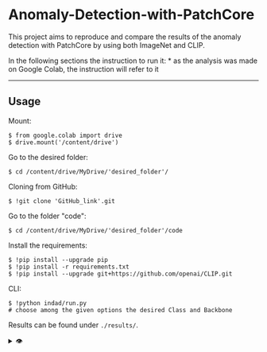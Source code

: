 # Anomaly-Detection-with-PatchCore

This project aims to reproduce and compare the results of the anomaly detection with PatchCore by using both ImageNet and CLIP.

In the following sections the instruction to run it:
\* as the analysis was made on Google Colab, the instruction will refer to it 

---

## Usage

Mount:
```shell
$ from google.colab import drive
$ drive.mount('/content/drive')
```
Go to the desired folder:
```shell
$ cd /content/drive/MyDrive/'desired_folder'/
```
Cloning from GitHub:
```shell
$ !git clone 'GitHub_link'.git
```
Go to the folder "code":
```shell
$ cd /content/drive/MyDrive/'desired_folder'/code
```
Install the requirements:
```shell
$ !pip install --upgrade pip
$ !pip install -r requirements.txt
$ !pip install --upgrade git+https://github.com/openai/CLIP.git
```

CLI:
```shell
$ !python indad/run.py
# choose among the given options the desired Class and Backbone
```
Results can be found under `./results/`.

<details>
  <summary> 👁️ </summary>

### Datasets

The datasets folder and the needed subfolders are created by running the code. Note that you need at least 5 gb of free space to download all the datasets, plus additional space since the code will generate output images highlighting, where present, the anomalous regions in the test samples.

Here the link to download the MVTec datasets if you prefer to get them manually:

https://www.mydrive.ch/shares/38536/3830184030e49fe74747669442f0f282/download/420937370-1629951468/bottle.tar.xz
https://www.mydrive.ch/shares/38536/3830184030e49fe74747669442f0f282/download/420937413-1629951498/cable.tar.xz
https://www.mydrive.ch/shares/38536/3830184030e49fe74747669442f0f282/download/420937454-1629951595/capsule.tar.xz
https://www.mydrive.ch/shares/38536/3830184030e49fe74747669442f0f282/download/420937484-1629951672/carpet.tar.xz
https://www.mydrive.ch/shares/38536/3830184030e49fe74747669442f0f282/download/420937487-1629951814/grid.tar.xz
https://www.mydrive.ch/shares/38536/3830184030e49fe74747669442f0f282/download/420937545-1629951845/hazelnut.tar.xz
https://www.mydrive.ch/shares/38536/3830184030e49fe74747669442f0f282/download/420937607-1629951964/leather.tar.xz
https://www.mydrive.ch/shares/38536/3830184030e49fe74747669442f0f282/download/420937637-1629952063/metal_nut.tar.xz
https://www.mydrive.ch/shares/43421/11a215a5749fcfb75e331ddd5f8e43ee/download/420938129-1629953099/pill.tar.xz
https://www.mydrive.ch/shares/38536/3830184030e49fe74747669442f0f282/download/420938130-1629953152/screw.tar.xz
https://www.mydrive.ch/shares/38536/3830184030e49fe74747669442f0f282/download/420938133-1629953189/tile.tar.xz
https://www.mydrive.ch/shares/38536/3830184030e49fe74747669442f0f282/download/420938134-1629953256/toothbrush.tar.xz
https://www.mydrive.ch/shares/38536/3830184030e49fe74747669442f0f282/download/420938166-1629953277/transistor.tar.xz
https://www.mydrive.ch/shares/38536/3830184030e49fe74747669442f0f282/download/420938383-1629953354/wood.tar.xz
https://www.mydrive.ch/shares/38536/3830184030e49fe74747669442f0f282/download/420938385-1629953449/zipper.tar.xz

\* for our specific analysis we used a reduced version of the following classes, due to computational power limitations related to the GPU provided by Google Colab:
  1. carpet
  2. grid
  3. hazelnut
  4. screw

You will find these three classes in the "datasets" folder.

Check out one of the downloaded MVTec datasets (or the three "_reduced").
Naming of images should correspond among folders.
Right now there is no support for no ground truth pixel masks.

```
📂 datasets
 ┗📂 dataset_name
  ┣ 📂 ground_truth/defective
  ┃ ┣ 📂 defect_type_1
  ┃ ┗ 📂 defect_type_2
  ┣ 📂 test
  ┃ ┣ 📂 defect_type_1
  ┃ ┣ 📂 defect_type_2
  ┃ ┗ 📂 good
  ┗ 📂 train/good
```

After running the main script, it will create a folder for each backbone utilized:
```
📂 datasets
 ┗📂 dataset_name
  ┣ 📂 ground_truth/defective
  ┃ ┣ 📂 defect_type_1
  ┃ ┗ 📂 defect_type_2
  ┣ 📂 test
  ┃ ┣ 📂 defect_type_1
  ┃ ┣ 📂 defect_type_2
  ┃ ┗ 📂 good
  ┣ 📂 train/good
  ┗ 📂 output_backbone_name
```

---

## Results

📝 = paper, 👇 = reference repo

### Image-level average % Score
  
```  
  📝 =  99.1
  👇 = 97.7
  WideResNet50 =  97.9
  ResNet50 = 97.8
  ResNet101 = 96.5
```

### Pixel-level average % Score

```
  📝 =  98.1
  👇 = 97.2
  WideResNet50 =  97.8
  ResNet50 = 97.5
  ResNet101 = 96.9
```

### Hyperparams

The following parameters were used to calculate the results. 
They more or less correspond to the parameters used in the papers.
\* exepction made for the backbone that varies according to the net used for the training phase

```yaml
patchcore:
  backbones: wide_resnet50_2 , ResNet50 , ResNet101
  f_coreset: 0.1
  n_reweight: 3
```

---

## References

PatchCore:
```bibtex
@InProceedings{Roth_2022_CVPR,
    author    = {Roth, Karsten and Pemula, Latha and Zepeda, Joaquin and Sch\"olkopf, Bernhard and Brox, Thomas and Gehler, Peter},
    title     = {Towards Total Recall in Industrial Anomaly Detection},
    booktitle = {Proceedings of the IEEE/CVF Conference on Computer Vision and Pattern Recognition (CVPR)},
    month     = {June},
    year      = {2022},
    pages     = {14318-14328}
}

@misc{rvorias22,
  author = {rvorias dham and h1day},
  title = {Industrial KNN-based Anomaly Detection},
  year = {2022},
  note = {\url{https://github.com/rvorias/ind_knn_ad}}
}

@misc{Carluccio23,
  author = {Alex Carluccio and Luigi Federico and Samuele Longo},
  title = {PatchCore for Industrial Anomaly Detection},
  year = {2023},
  note = {\url{https://github.com/LuigiFederico/PatchCore-for-Industrial-Anomaly-Detection}}
}

@article{DBLP:journals/corr/abs-2103-00020,
  author = {Alec Radford and Jong Wook Kim and Chris Hallacy and Aditya Ramesh and Gabriel Goh and Sandhini Agarwal and Girish Sastry and Amanda Askell and Pamela Mishkin and Jack Clark and  Gretchen Krueger and Ilya Sutskever},
  title = {Learning Transferable Visual Models From Natural Language Supervision},
  journal = {CoRR},
  volume = {abs/2103.00020},
  year = {2021},
  url = {https://arxiv.org/abs/2103.00020},
  eprinttype = {arXiv},
  eprint = {2103.00020},
  timestamp = {Thu, 04 Mar 2021 17:00:40 +0100},
  biburl = {https://dblp.org/rec/journals/corr/abs-2103-00020.bib},
  bibsource = {dblp computer science bibliography, https://dblp.org}
}

@article{DBLP:journals/corr/abs-1803-07728,
  author       = {Spyros Gidaris and
                  Praveer Singh and
                  Nikos Komodakis},
  title        = {Unsupervised Representation Learning by Predicting Image Rotations},
  journal      = {CoRR},
  volume       = {abs/1803.07728},
  year         = {2018},
  url          = {http://arxiv.org/abs/1803.07728},
  eprinttype    = {arXiv},
  eprint       = {1803.07728},
  timestamp    = {Mon, 13 Aug 2018 16:46:04 +0200},
  biburl       = {https://dblp.org/rec/journals/corr/abs-1803-07728.bib},
  bibsource    = {dblp computer science bibliography, https://dblp.org}
}

@article{DBLP:journals/corr/abs-2002-05709,
  author       = {Ting Chen and
                  Simon Kornblith and
                  Mohammad Norouzi and
                  Geoffrey E. Hinton},
  title        = {A Simple Framework for Contrastive Learning of Visual Representations},
  journal      = {CoRR},
  volume       = {abs/2002.05709},
  year         = {2020},
  url          = {https://arxiv.org/abs/2002.05709},
  eprinttype    = {arXiv},
  eprint       = {2002.05709},
  timestamp    = {Fri, 14 Feb 2020 12:07:41 +0100},
  biburl       = {https://dblp.org/rec/journals/corr/abs-2002-05709.bib},
  bibsource    = {dblp computer science bibliography, https://dblp.org}
}

@article{DBLP:journals/corr/abs-1905-04899,
  author       = {Sangdoo Yun and
                  Dongyoon Han and
                  Seong Joon Oh and
                  Sanghyuk Chun and
                  Junsuk Choe and
                  Youngjoon Yoo},
  title        = {CutMix: Regularization Strategy to Train Strong Classifiers with Localizable
                  Features},
  journal      = {CoRR},
  volume       = {abs/1905.04899},
  year         = {2019},
  url          = {http://arxiv.org/abs/1905.04899},
  eprinttype    = {arXiv},
  eprint       = {1905.04899},
  timestamp    = {Tue, 28 May 2019 12:48:08 +0200},
  biburl       = {https://dblp.org/rec/journals/corr/abs-1905-04899.bib},
  bibsource    = {dblp computer science bibliography, https://dblp.org}
}

@inproceedings{8954181,
  author={Bergmann, Paul and Fauser, Michael and Sattlegger, David and Steger, Carsten},
  booktitle={2019 IEEE/CVF Conference on Computer Vision and Pattern Recognition (CVPR)}, 
  title={MVTec AD — A Comprehensive Real-World Dataset for Unsupervised Anomaly Detection}, 
  year={2019},
  volume={},
  number={},
  pages={9584-9592},
  doi={10.1109/CVPR.2019.00982}
}

@article{WANG2022100609,
title = {Evaluating computing performance of deep neural network models with different backbones on IoT-based edge and cloud platforms},
journal = {Internet of Things},
volume = {20},
pages = {100609},
year = {2022},
issn = {2542-6605},
doi = {https://doi.org/10.1016/j.iot.2022.100609},
url = {https://www.sciencedirect.com/science/article/pii/S2542660522000919},
author = {Xiaoxuan Wang and Feiyu Zhao and Ping Lin and Yongming Chen}
}

@misc{elharrouss2022backbonesreview,
      title={Backbones-Review: Feature Extraction Networks for Deep Learning and Deep Reinforcement Learning Approaches}, 
      author={Omar Elharrouss and Younes Akbari and Noor Almaadeed and Somaya Al-Maadeed},
      year={2022},
      eprint={2206.08016},
      archivePrefix={arXiv},
      primaryClass={cs.CV}
}
```
